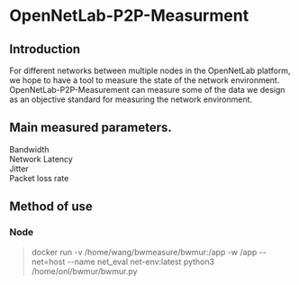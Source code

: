 # OpenNetLab-P2P-Measurment
## Introduction
For different networks between multiple nodes in the OpenNetLab platform, we hope to have a tool to measure the state of the network environment. OpenNetLab-P2P-Measurement can measure some of the data we design as an objective standard for measuring the network environment.  
## Main measured parameters.    
Bandwidth  
Network Latency   
Jitter  
Packet loss rate  


## Method of use

### Node
> docker run -v /home/wang/bwmeasure/bwmur:/app -w /app --net=host --name net_eval net-env:latest python3 /home/onl/bwmur/bwmur.py



